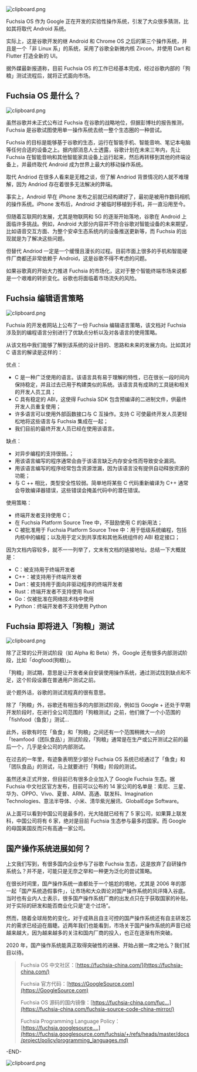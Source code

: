 

<img referrerpolicy="no-referrer" data-src="/img/bVbD0o9" src="https://cdn.segmentfault.com/v-5e154194/global/img/squares.svg" alt="clipboard.png" title="clipboard.png">

Fuchsia OS 作为 Google 正在开发的实验性操作系统，引发了大众很多猜测，比如其将取代 Android 系统。

实际上，这是谷歌开发的继 Android 和 Chrome OS 之后的第三个操作系统，并且是一个「非 Linux 系」的系统，采用了谷歌全新微内核 Zircon，并使用 Dart 和 Flutter 打造全新的 UI。

据外媒最新报道称，目前 Fuchsia OS 的工作已经基本完成，经过谷歌内部的「狗粮」测试流程后，就将正式面向市场。

## Fuchsia OS 是什么？

<img referrerpolicy="no-referrer" data-src="/img/bVbD0pa" src="https://cdn.segmentfault.com/v-5e154194/global/img/squares.svg" alt="clipboard.png" title="clipboard.png">

虽然谷歌并未正式公布过 Fuchsia 在谷歌的战略地位，但据彭博社的报告推测，Fuchsia 是谷歌试图使用单一操作系统去统一整个生态圈的一种尝试。

Fuchsia 的目标是能够基于谷歌的生态，运行在智能手机、智能音响、笔记本电脑等任何合适的设备之上。据内部消息人士透露，谷歌计划在未来三年内，先让 Fuchsia 在智能音响和其他智能家具设备上运行起来，然后再转移到其他的终端设备上，并最终取代 Android 成为世界上最大的移动操作系统。

取代 Andriod 在很多人看来是无稽之谈，但了解 Andriod 背景情况的人就不难理解，因为 Andriod 存在着很多无法解决的弊端。

事实上，Android 早在 iPhone 发布之前就已经构建好了，最初是被用作数码相机的操作系统。iPhone 发布后，Android 才被临时移植到手机，并一直沿用至今。

但随着互联网的发展，尤其是物联网和 5G 的逐渐开始落地，谷歌在 Android 上面临许多挑战。例如，Android 大部分内容并不符合谷歌对智能设备的未来期望，比如语音交互方面、为整个安卓生态系统内的设备推送更新等，而 Fuchsia 的出现就是为了解决这些问题。

但替代 Andriod 一定是一个缓慢且漫长的过程。目前市面上很多的手机和智能硬件厂商都还非常依赖于 Android，这是谷歌不得不考虑的问题。

如果谷歌真的开始大力推进 Fuchsia 的市场化，这对于整个智能终端市场来说都是一个艰难的转折变化。谷歌也将面临着市场流失的风险。

## Fuchsia 编辑语言策略

<img referrerpolicy="no-referrer" data-src="/img/bVbD0pc" src="https://cdn.segmentfault.com/v-5e154194/global/img/squares.svg" alt="clipboard.png" title="clipboard.png">

Fuchsia 的开发者网站上公布了一份 Fuchsia 编辑语言策略，该文档对 Fuchsia 涉及到的编程语言分别进行了优缺点分析以及对各语言的使用策略。

从该文档中我们能够了解到该系统的设计目的、思路和未来的发展方向。比如其对 C 语言的解读是这样的：

优点：

*  C 是一种广泛使用的语言。该语言具有易于理解的特性，已在很长一段时间内保持稳定，并且过去已用于构建类似的系统。该语言具有成熟的工具链和相关的开发人员工具；
*  C 具有稳定的 ABI，这使得 Fuchsia SDK 包含预编译的二进制文件，供最终开发人员重复使用；
*  许多语言可以使用外部函数接口与 C 互操作。支持 C 可使最终开发人员更轻松地将这些语言与 Fuchsia 集成在一起；
*  我们目前的最终开发人员已经在使用该语言。

缺点：

*  对异步编程的支持很弱。；
*  用该语言编写的程序通常会由于该语言缺乏内存安全性而导致安全漏洞。
*  用该语言编写的程序经常包含资源泄漏，因为该语言没有提供自动释放资源的功能；
*  与 C ++ 相比，类型安全性较弱。简单地将某些 C 代码重新编译为 C++ 通常会导致编译器错误，这些错误会掩盖代码中的潜在错误。

使用策略：

*  终端开发者支持使用 C；
*  在 Fuchsia Platform Source Tree 中，不鼓励使用 C 的新用法；
*  C 被批准用于 Fuchsia Platform Source Tree 中：用于低级系统编程，包括内核中的编程；以及用于定义到共享库和其他系统组件的 ABI 稳定接口；

因为文档内容较多，就不一一列举了，文末有文档的链接地址。总结一下大概就是：

*  C：被支持用于终端开发者
*  C++：被支持用于终端开发者
*  Dart：被支持用于面向非驱动程序的终端开发者
*  Rust：终端开发者不支持使用 Rust
*  Go：仅被批准在网络技术栈中使用
*  Python：终端开发者不支持使用 Python

## Fuchsia 即将进入「狗粮」测试

<img referrerpolicy="no-referrer" data-src="/img/bVbD0ph" src="https://cdn.segmentfault.com/v-5e154194/global/img/squares.svg" alt="clipboard.png" title="clipboard.png">

除了正常的公开测试阶段（如 Alpha 和 Beta）外，Google 还有很多内部测试阶段，比如「dogfood(狗粮)」。

「狗粮」测试期，意思是让开发者亲自安装使用操作系统，通过测试找到缺点和不足，这个阶段设置在普通用户测试之前。

说个题外话，谷歌的测试流程真的很有意思。

除了「狗粮」外，谷歌还有相当多的内部测试阶段，例如当 Google + 还处于早期开发阶段时，在进行全公司范围的「狗粮测试」之前，他们做了一个小范围的「fishfood（鱼食）」测试...

此外，谷歌有时在「鱼食」和「狗粮」之间还有一个范围稍微大一点的「teamfood（团队食品）」测试阶段，「狗粮」通常是在生产或公开测试之前的最后一个，几乎是全公司的内部测试。

在过去的一年里，有迹象表明至少部分 Fuchsia OS 系统已经通过了「鱼食」和「团队食品」的测试，马上就要进行「狗粮」阶段的测试。

虽然还未正式开放，但目前已有很多企业加入了 Google Fuchsia 生态。据 Fuchsia 中文社区官方发布，目前可以公布的 14 家公司的名单是：索尼、三星、华为、OPPO、Vivo、夏普、ARM、高通、联发科、Imagination Technologies、意法半导体、小米、清华紫光展讯、GlobalEdge Software。

从上面可以看到中国公司是最多的，光大陆就已经有了 5 家公司，如果算上联发科，中国公司将有 6 家，绝对是目前 Fuchsia 生态参与最多的国家。而 Google 的母国美国反而只有高通一家公司。

## 国产操作系统进展如何？

上文我们写到，有很多国内企业参与了谷歌 Fuchsia 生态，这是放弃了自研操作系统么？并不是，可能只是无奈之举和一种更为泛化的尝试策略。

在很长时间里，国产操作系统一直都处于一个尴尬的境地，尤其是 2006 年的那一起「国产系统造假事件」，让市场和大众舆论对国产操作系统的风评降入谷底。当时也有业内人士表示，很多国产操作系统厂商的出发点只在于获取国家的补贴，对于实际的研发和能否商业化只是“走个过场”。

然而，随着全球局势的变化，对于成熟且自主可控的国产操作系统还有自主研发芯片的需求已经迫在眉睫。近两年我们也能看到，市场关于国产操作系统的声音已经越来越大，因为越来越多的关注和国内厂商的投入，也正在逐渐有所突破。

2020 年，国产操作系统能真正取得突破性的进展、开始占据一席之地么？我们拭目以待。


>
>Fuchsia OS 中文社区：[https://fuchsia-china.com/](https://fuchsia-china.com/)
>
>Fuchsia 官方代码：[https://GoogleSource.com](https://GoogleSource.com)
>
>Fuchsia OS 源码的国内镜像：[https://fuchsia-china.com/fuc...](https://fuchsia-china.com/fuchsia-source-code-china-mirror/)
>
>Fuchsia Programming Language Policy：[https://fuchsia.googlesource....](https://fuchsia.googlesource.com/fuchsia/+/refs/heads/master/docs/project/policy/programming_languages.md)

-END-

<img referrerpolicy="no-referrer" data-src="/img/bVbDJvL" src="https://cdn.segmentfault.com/v-5e154194/global/img/squares.svg" alt="clipboard.png" title="clipboard.png">
